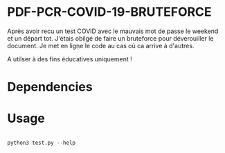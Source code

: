 # PDF-PCR-COVID-19-BRUTEFORCE

Après avoir recu un test COVID avec le mauvais mot de passe le weekend et un départ tot. J'étais obilgé de faire un bruteforce pour déverouiller le document. Je met en ligne le code au cas où ca arrive à d'autres.

A utilser à des fins éducatives uniquement !


# Dependencies

# Usage
```

python3 test.py --help

```